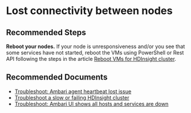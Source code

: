 <properties
    pageTitle="Troubleshooting unhealthy nodes or VMs"
    description="TSG / How-to for know scenario"
    service="microsoft.hdinsight"
    resource="clusters"
    authors="ramakoni1"
    ms.author="ramakoni"
    displayOrder=""
    selfHelpType="Generic"
    supportTopicIds="32636474"
    resourceTags=""
    productPesIds="15078"
    cloudEnvironments="public, blackForest, fairfax, mooncake, usnat, ussec"
    articleId="hdinsight-vmunhealthy-lostnetworkconnectivity"
	ownershipId="AzureData_HDInsight"
/>
# Lost connectivity between nodes

## **Recommended Steps**

**Reboot your nodes.** If your node is unresponsiveness and/or you see that some services have not started, reboot the VMs using PowerShell or Rest API following the steps in the article [Reboot VMs for HDInsight cluster](https://docs.microsoft.com/azure/hdinsight/cluster-reboot-vm).

## **Recommended Documents**

* [Troubleshoot: Ambari agent heartbeat lost issue](https://hdinsight.github.io/ambari/ambari-agent-heartbeat-lost.html)
* [Troubleshoot a slow or failing HDInsight cluster](https://docs.microsoft.com/azure/hdinsight/hdinsight-troubleshoot-failed-cluster)
* [Troubleshoot: Ambari UI shows all hosts and services are down](https://hdinsight.github.io/ambari/ambari-ui-all-hosts-down.html)
